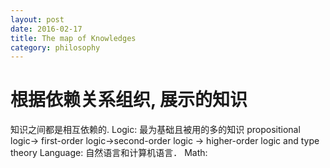 ```yaml
---
layout: post
date: 2016-02-17
title: The map of Knowledges
category: philosophy
---
```


# 根据依赖关系组织, 展示的知识
知识之间都是相互依赖的.
Logic: 最为基础且被用的多的知识
propositional logic-> first-order logic->second-order logic -> higher-order logic and type theory
Language: 自然语言和计算机语言．
Math:


